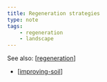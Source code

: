```yaml
---
title: Regeneration strategies
type: note
tags:
    - regeneration
    - landscape
---
```


See also: [[regeneration]]


- [[improving-soil]]

[//begin]: # "Autogenerated link references for markdown compatibility"
[regeneration]: ../regeneration "Bush regeneration (Wood duck meadows)"
[improving-soil]: ../stages/improving-soil "Improving soil"
[//end]: # "Autogenerated link references"